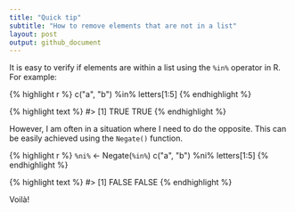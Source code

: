 ```yaml
---
title: "Quick tip"
subtitle: "How to remove elements that are not in a list"
layout: post
output: github_document
---
```




It is easy to verify if elements are within a list using the `%in%` operator in R. For example:


{% highlight r %}
c("a", "b") %in% letters[1:5]
{% endhighlight %}



{% highlight text %}
#> [1] TRUE TRUE
{% endhighlight %}

However, I am often in a situation where I need to do the opposite. This can be easily achieved using the `Negate()` function.



{% highlight r %}
`%ni%` <- Negate(`%in%`)
c("a", "b") %ni% letters[1:5]
{% endhighlight %}



{% highlight text %}
#> [1] FALSE FALSE
{% endhighlight %}

Voilà!
